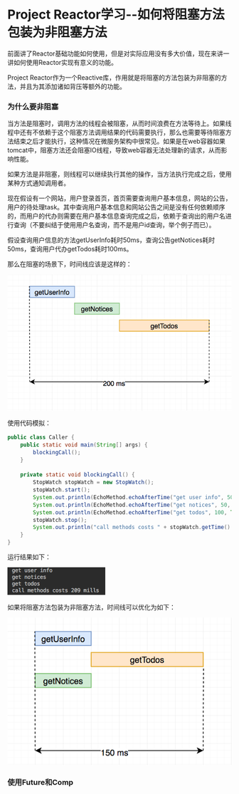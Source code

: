 # Project Reactor学习--如何将阻塞方法包装为非阻塞方法

前面讲了Reactor基础功能如何使用，但是对实际应用没有多大价值，现在来讲一讲如何使用Reactor实现有意义的功能。

Project Reactor作为一个Reactive库，作用就是将阻塞的方法包装为非阻塞的方法，并且为其添加诸如背压等额外的功能。

### 为什么要非阻塞

当方法是阻塞时，调用方法的线程会被阻塞，从而时间浪费在方法等待上。如果线程中还有不依赖于这个阻塞方法调用结果的代码需要执行，那么也需要等待阻塞方法结束之后才能执行，这种情况在微服务架构中很常见。如果是在web容器如果tomcat中，阻塞方法还会阻塞IO线程，导致web容器无法处理新的请求，从而影响性能。

如果方法是非阻塞，则线程可以继续执行其他的操作，当方法执行完成之后，使用某种方式通知调用者。

现在假设有一个网站，用户登录首页，首页需要查询用户基本信息，网站的公告，用户的待处理task。其中查询用户基本信息和网站公告之间是没有任何依赖顺序的，而用户的代办则需要在用户基本信息查询完成之后，依赖于查询出的用户名进行查询（不要纠结于使用用户名查询，而不是用户id查询，举个例子而已）。

假设查询用户信息的方法getUserInfo耗时50ms，查询公告getNotices耗时50ms，查询用户代办getTodos耗时100ms。

那么在阻塞的场景下，时间线应该是这样的：

![](/assets/blocking-method-timeline.png)

使用代码模拟：

```java
public class Caller {
    public static void main(String[] args) {
        blockingCall();
    }

    private static void blockingCall() {
        StopWatch stopWatch = new StopWatch();
        stopWatch.start();
        System.out.println(EchoMethod.echoAfterTime("get user info", 50, TimeUnit.MILLISECONDS));
        System.out.println(EchoMethod.echoAfterTime("get notices", 50, TimeUnit.MILLISECONDS));
        System.out.println(EchoMethod.echoAfterTime("get todos", 100, TimeUnit.MILLISECONDS));
        stopWatch.stop();
        System.out.println("call methods costs " + stopWatch.getTime() + " mills");
    }
}
```

运行结果如下：

![](/assets/blocking-call-cost-time.png)

如果将阻塞方法包装为非阻塞方法，时间线可以优化为如下：

![](/assets/async-methods-timeline.png)

### 使用Future和Comp



